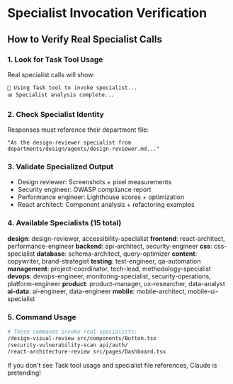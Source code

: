 # Specialist Invocation Verification

## How to Verify Real Specialist Calls

### 1. Look for Task Tool Usage
Real specialist calls will show:
```
🔧 Using Task tool to invoke specialist...
📊 Specialist analysis complete...
```

### 2. Check Specialist Identity
Responses must reference their department file:
```
"As the design-reviewer specialist from departments/design/agents/design-reviewer.md..."
```

### 3. Validate Specialized Output
- Design reviewer: Screenshots + pixel measurements
- Security engineer: OWASP compliance report
- Performance engineer: Lighthouse scores + optimization
- React architect: Component analysis + refactoring examples

### 4. Available Specialists (15 total)
**design**: design-reviewer, accessibility-specialist
**frontend**: react-architect, performance-engineer
**backend**: api-architect, security-engineer
**css**: css-specialist
**database**: schema-architect, query-optimizer
**content**: copywriter, brand-strategist
**testing**: test-engineer, qa-automation
**management**: project-coordinator, tech-lead, methodology-specialist
**devops**: devops-engineer, monitoring-specialist, security-operations, platform-engineer
**product**: product-manager, ux-researcher, data-analyst
**ai-data**: ai-engineer, data-engineer
**mobile**: mobile-architect, mobile-ui-specialist

### 5. Command Usage
```bash
# These commands invoke real specialists:
/design-visual-review src/components/Button.tsx
/security-vulnerability-scan api/auth/
/react-architecture-review src/pages/Dashboard.tsx
```

If you don't see Task tool usage and specialist file references, Claude is pretending!